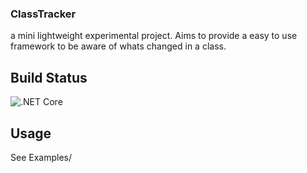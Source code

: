 ### ClassTracker
a mini lightweight experimental project. Aims to provide a easy to use framework to be aware of whats changed in a class.

## Build Status
  ![.NET Core](https://github.com/euandmj/ClassTracker/workflows/.NET%20Core/badge.svg?branch=master&event=push)

## Usage
  See Examples/
